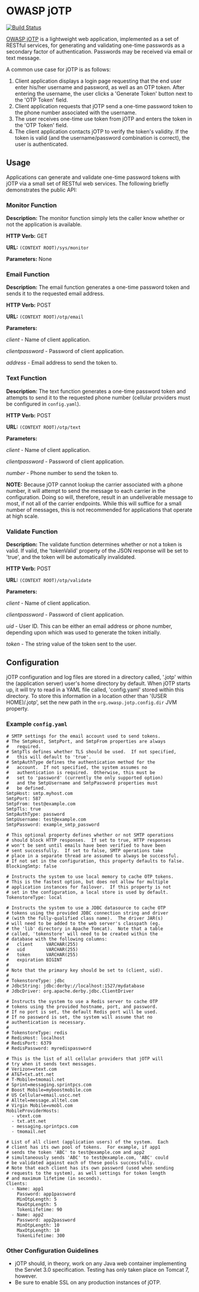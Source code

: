 # OWASP jOTP

[![Build Status](https://travis-ci.org/upcrob/jOTP.png)](https://travis-ci.org/upcrob/jOTP)

[OWASP jOTP](https://www.owasp.org/index.php/OWASP_JOTP_Project) is a lightweight web application, implemented as a set of RESTful services, for generating and validating one-time passwords as a secondary factor of authentication.  Passwords may be received via email or text message.

A common use case for jOTP is as follows:

1. Client application displays a login page requesting that the end user enter his/her username and password, as well as an OTP token.  After entering the username, the user clicks a 'Generate Token' button next to the 'OTP Token' field.
2. Client application requests that jOTP send a one-time password token to the phone number associated with the username.
3. The user receives one-time use token from jOTP and enters the token in the 'OTP Token' field.
4. The client application contacts jOTP to verify the token's validity.  If the token is valid (and the username/password combination is correct), the user is authenticated.

## Usage

Applications can generate and validate one-time password tokens with jOTP via a small set of RESTful web services.  The following
briefly demonstrates the public API:

### Monitor Function

**Description:** The monitor function simply lets the caller know whether or not the application is available.

**HTTP Verb:** GET

**URL:** `(CONTEXT ROOT)/sys/monitor`

**Parameters:** None

### Email Function

**Description:** The email function generates a one-time password token and sends it to the requested email address.

**HTTP Verb:** POST

**URL:** `(CONTEXT ROOT)/otp/email`

**Parameters:**

*client* - Name of client application.

*clientpassword* - Password of client application.

*address* - Email address to send the token to.

### Text Function

**Description:** The text function generates a one-time password token and attempts to send it to the requested phone
number (cellular providers must be configured in `config.yaml`).

**HTTP Verb:** POST

**URL:** `(CONTEXT ROOT)/otp/text`

**Parameters:**

*client* - Name of client application.

*clientpassword* - Password of client application.

*number* - Phone number to send the token to.

**NOTE:** Because jOTP cannot lookup the carrier associated with a phone number, it will attempt to send the message to each carrier in the configuration.  Doing so will, therefore, result in an undeliverable message to most, if not all of the carrier endpoints.  While this will suffice for a small number of messages, this is not recommended for applications that operate at high scale.

### Validate Function

**Description:** The validate function determines whether or not a token is valid.  If  valid, the 'tokenValid' property of the JSON response will be set to 'true', and the token will be automatically invalidated.

**HTTP Verb:** POST

**URL:** `(CONTEXT ROOT)/otp/validate`

**Parameters:**

*client* - Name of client application.

*clientpassword* - Password of client application.

*uid* - User ID.  This can be either an email address or phone number, depending upon which was used to generate the
token initially.

*token* - The string value of the token sent to the user.

## Configuration

jOTP configuration and log files are stored in a directory called, '.jotp' within the (application server)
user's home directory by default.  When jOTP starts up, it will try to read in a YAML file called, 'config.yaml' stored within this directory.  To store this information in a location other than
'(USER HOME)/.jotp', set the new path in the `org.owasp.jotp.config.dir` JVM property.

### Example `config.yaml`

	# SMTP settings for the email account used to send tokens.
	# The SmtpHost, SmtpPort, and SmtpFrom properties are always
	#   required.
	# SmtpTls defines whether TLS should be used.  If not specified,
	#   this will default to 'true'.
	# SmtpAuthType defines the authentication method for the
	#   account.  If not specified, the system assumes no
	#   authentication is required.  Otherwise, this must be
	#   set to 'password' (currently the only supported option)
	#   and the SmtpUsername and SmtpPassword properties must
	#   be defined.
	SmtpHost: smtp.myhost.com
	SmtpPort: 587
	SmtpFrom: test@example.com
	SmtpTls: true
	SmtpAuthType: password
	SmtpUsername: test@example.com
	SmtpPassword: example_smtp_password

	# This optional property defines whether or not SMTP operations
	# should block HTTP responses.  If set to true, HTTP responses
	# won't be sent until emails have been verified to have been
	# sent successfully.  If set to false, SMTP operations take
	# place in a separate thread are assumed to always be successful.
	# If not set in the configuration, this property defaults to false.
	BlockingSmtp: false

	# Instructs the system to use local memory to cache OTP tokens.
	# This is the fastest option, but does not allow for multiple
	# application instances for failover.  If this property is not
	# set in the configuration, a local store is used by default.
	TokenstoreType: local

	# Instructs the system to use a JDBC datasource to cache OTP
	# tokens using the provided JDBC connection string and driver
	# (with the fully-qualified class name).  The driver JAR(s)
	# will need to be added to the web server's classpath (eg.
	# the 'lib' directory in Apache Tomcat).  Note that a table
	# called, 'tokenstore' will need to be created within the
	# database with the following columns:
	#   client     VARCHAR(255)
	#   uid        VARCHAR(255)
	#   token      VARCHAR(255)
	#   expiration BIGINT
	#
	# Note that the primary key should be set to (client, uid).
	#
	# TokenstoreType: jdbc
	# JdbcString: jdbc:derby://localhost:1527/mydatabase
	# JdbcDriver: org.apache.derby.jdbc.ClientDriver

	# Instructs the system to use a Redis server to cache OTP
	# tokens using the provided hostname, port, and password.
	# If no port is set, the default Redis port will be used.
	# If no password is set, the system will assume that no
	# authentication is necessary.
	#
	# TokenstoreType: redis
	# RedisHost: localhost
	# RedisPort: 6379
	# RedisPassword: myredispassword
	
	# This is the list of all cellular providers that jOTP will
	# try when it sends text messages.
	# Verizon=vtext.com
	# AT&T=txt.att.net
	# T-Mobile=tmomail.net
	# Sprint=messaging.sprintpcs.com
	# Boost Mobile=myboostmobile.com
	# US Cellular=email.uscc.net
	# Alltel=message.alltel.com
	# Virgin Mobile=vmobl.com
	MobileProviderHosts:
	  - vtext.com
	  - txt.att.net
	  - messaging.sprintpcs.com
	  - tmomail.net

	# List of all client (application users) of the system.  Each
	# client has its own pool of tokens.  For example, if app1
	# sends the token 'ABC' to test@example.com and app2
	# simultaneously sends 'ABC' to test@example.com, 'ABC' could
	# be validated against each of these pools successfully.
	# Note that each client has its own password (used when sending
	# requests to the system), as well settings for token length
	# and maximum lifetime (in seconds).
	Clients:
	  - Name: app1
	    Password: app1password
	    MinOtpLength: 5
		MaxOtpLength: 5
		TokenLifetime: 90
	  - Name: app2
	    Password: app2password
	    MinOtpLength: 10
		MaxOtpLength: 10
		TokenLifetime: 300

### Other Configuration Guidelines

* jOTP should, in theory, work on any Java web container implementing the Servlet 3.0
	specification.  Testing has only taken place on Tomcat 7, however.
* Be sure to enable SSL on any production instances of jOTP.
